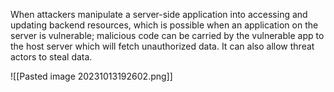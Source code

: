 When attackers manipulate a server-side application into accessing and updating backend resources, which is possible when an application on the server is vulnerable; malicious code can be carried by the vulnerable app to the host server which will fetch unauthorized data. It can also allow threat actors to steal data.

![[Pasted image 20231013192602.png]]